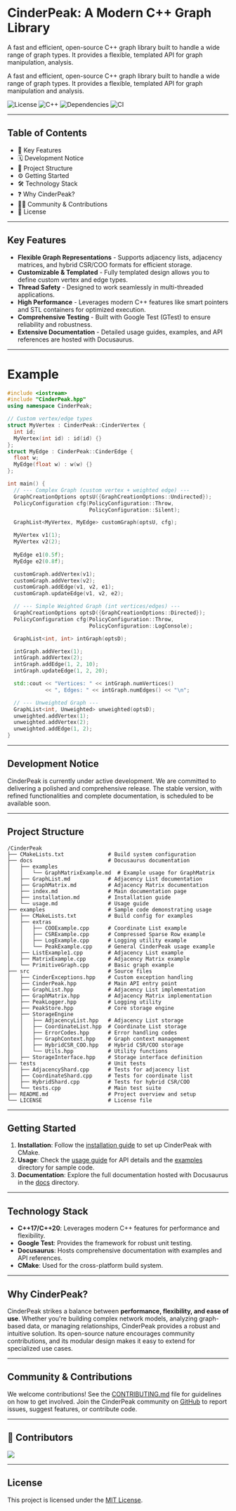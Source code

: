 # CinderPeak: A Modern C++ Graph Library

A fast and efficient, open-source C++ graph library built to handle a wide range of graph types. It provides a flexible, templated API for graph manipulation, analysis.

A fast and efficient, open-source C++ graph library built to handle a wide range of graph types. 
It provides a flexible, templated API for graph manipulation and analysis.

![License](https://img.shields.io/badge/license-MIT-green)
![C++](https://img.shields.io/badge/Built%20with-C%2B%2B17%2FC%2B%2B20-blue)
![Dependencies](https://img.shields.io/badge/Dependencies-GTest-red)
![CI](https://github.com/your-username/CinderPeak/actions/workflows/build.yml/badge.svg)

---

## Table of Contents
- 🚀 Key Features
- 🗓️ Development Notice
- 📂 Project Structure
- ⚙️ Getting Started
- 🛠️ Technology Stack
- ❓ Why CinderPeak?
- 🧑‍💻 Community & Contributions
- 📄 License

---

## Key Features
- **Flexible Graph Representations** - Supports adjacency lists, adjacency matrices, and hybrid CSR/COO formats for efficient storage.
- **Customizable & Templated** - Fully templated design allows you to define custom vertex and edge types.
- **Thread Safety** - Designed to work seamlessly in multi-threaded applications.
- **High Performance** - Leverages modern C++ features like smart pointers and STL containers for optimized execution.
- **Comprehensive Testing** - Built with Google Test (GTest) to ensure reliability and robustness.
- **Extensive Documentation** - Detailed usage guides, examples, and API references are hosted with Docusaurus.

---
# Example
```cpp
#include <iostream>
#include "CinderPeak.hpp"
using namespace CinderPeak;

// Custom vertex/edge types
struct MyVertex : CinderPeak::CinderVertex {
  int id;
  MyVertex(int id) : id(id) {}
};
struct MyEdge : CinderPeak::CinderEdge {
  float w;
  MyEdge(float w) : w(w) {}
};

int main() {
  // --- Complex Graph (custom vertex + weighted edge) ---
  GraphCreationOptions optsU({GraphCreationOptions::Undirected});
  PolicyConfiguration cfg(PolicyConfiguration::Throw,
                          PolicyConfiguration::Silent);

  GraphList<MyVertex, MyEdge> customGraph(optsU, cfg);

  MyVertex v1(1);
  MyVertex v2(2);
  
  MyEdge e1(0.5f);
  MyEdge e2(0.8f);

  customGraph.addVertex(v1);
  customGraph.addVertex(v2);
  customGraph.addEdge(v1, v2, e1);
  customGraph.updateEdge(v1, v2, e2);

  // --- Simple Weighted Graph (int vertices/edges) ---
  GraphCreationOptions optsD({GraphCreationOptions::Directed});
  PolicyConfiguration cfg(PolicyConfiguration::Throw,
                          PolicyConfiguration::LogConsole);

  GraphList<int, int> intGraph(optsD);

  intGraph.addVertex(1);
  intGraph.addVertex(2);
  intGraph.addEdge(1, 2, 10);
  intGraph.updateEdge(1, 2, 20);

  std::cout << "Vertices: " << intGraph.numVertices()
            << ", Edges: " << intGraph.numEdges() << "\n";

  // --- Unweighted Graph ---
  GraphList<int, Unweighted> unweighted(optsD);
  unweighted.addVertex(1);
  unweighted.addVertex(2);
  unweighted.addEdge(1, 2);
}
```


---
## Development Notice

CinderPeak is currently under active development. We are committed to delivering a polished and comprehensive release. The stable version, with refined functionalities and complete documentation, is scheduled to be available soon.

---

## Project Structure
```
/CinderPeak
├── CMakeLists.txt              # Build system configuration
├── docs                        # Docusaurus documentation
│   ├── examples
│   │   └── GraphMatrixExample.md  # Example usage for GraphMatrix
│   ├── GraphList.md            # Adjacency List documentation
│   ├── GraphMatrix.md          # Adjacency Matrix documentation
│   ├── index.md                # Main documentation page
│   ├── installation.md         # Installation guide
│   └── usage.md                # Usage guide
├── examples                    # Sample code demonstrating usage
│   ├── CMakeLists.txt          # Build config for examples
│   ├── extras
│   │   ├── COOExample.cpp      # Coordinate List example
│   │   ├── CSRExample.cpp      # Compressed Sparse Row example
│   │   ├── LogExample.cpp      # Logging utility example
│   │   └── PeakExample.cpp     # General CinderPeak usage example
│   ├── ListExample1.cpp        # Adjacency List example
│   ├── MatrixExample.cpp       # Adjacency Matrix example
│   └── PrimitiveGraph.cpp      # Basic graph example
├── src                         # Source files
│   ├── CinderExceptions.hpp    # Custom exception handling
│   ├── CinderPeak.hpp          # Main API entry point
│   ├── GraphList.hpp           # Adjacency List implementation
│   ├── GraphMatrix.hpp         # Adjacency Matrix implementation
│   ├── PeakLogger.hpp          # Logging utility
│   ├── PeakStore.hpp           # Core storage engine
│   ├── StorageEngine
│   │   ├── AdjacencyList.hpp   # Adjacency List storage
│   │   ├── CoordinateList.hpp  # Coordinate List storage
│   │   ├── ErrorCodes.hpp      # Error handling codes
│   │   ├── GraphContext.hpp    # Graph context management
│   │   ├── HybridCSR_COO.hpp   # Hybrid CSR/COO storage
│   │   └── Utils.hpp           # Utility functions
│   ├── StorageInterface.hpp    # Storage interface definition
├── tests                       # Unit tests
│   ├── AdjacencyShard.cpp      # Tests for adjacency list
│   ├── CoordinateShard.cpp     # Tests for coordinate list
│   ├── HybridShard.cpp         # Tests for hybrid CSR/COO
│   └── tests.cpp               # Main test suite
├── README.md                   # Project overview and setup
└── LICENSE                     # License file
```
---

## Getting Started
1. **Installation**: Follow the [installation guide](docs/installation.md) to set up CinderPeak with CMake.
2. **Usage**: Check the [usage guide](docs/usage.md) for API details and the [examples](examples/) directory for sample code.
3. **Documentation**: Explore the full documentation hosted with Docusaurus in the [docs](docs/) directory.

---

## Technology Stack
- **C++17/C++20**: Leverages modern C++ features for performance and flexibility.
- **Google Test**: Provides the framework for robust unit testing.
- **Docusaurus**: Hosts comprehensive documentation with examples and API references.
- **CMake**: Used for the cross-platform build system.

---

## Why CinderPeak?
CinderPeak strikes a balance between **performance, flexibility, and ease of use**. Whether you're building complex network models, analyzing graph-based data, or managing relationships, CinderPeak provides a robust and intuitive solution. Its open-source nature encourages community contributions, and its modular design makes it easy to extend for specialized use cases.

---

## Community & Contributions
We welcome contributions! See the [CONTRIBUTING.md](CONTRIBUTING.md) file for guidelines on how to get involved. Join the CinderPeak community on [GitHub](https://github.com/SharonIV0X86/CinderPeak) to report issues, suggest features, or contribute code.

---

## 🌟 Contributors
<a href="https://github.com/SharonIV0X86/CinderPeak/graphs/contributors">
  <img src="https://contrib.rocks/image?repo=SharonIV0X86/CinderPeak" />
</a>

---

## License
This project is licensed under the [MIT License](./License).
